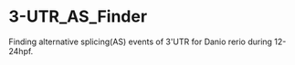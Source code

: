 # 3-UTR_AS_Finder
Finding alternative splicing(AS) events of 3'UTR for Danio rerio during 12-24hpf.
